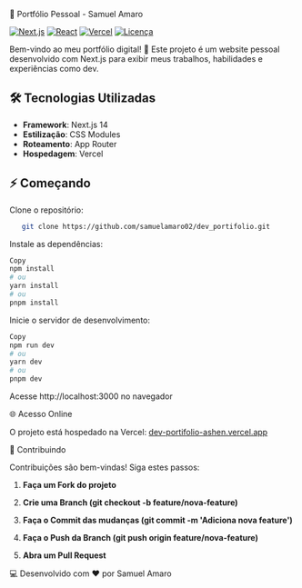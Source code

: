 🚀 Portfólio Pessoal - Samuel Amaro

[![Next.js](https://img.shields.io/badge/Next.js-14.2.3-000000?style=flat&logo=next.js)](https://nextjs.org/)
[![React](https://img.shields.io/badge/React-18.2.0-61DAFB?style=flat&logo=react)](https://react.dev/)
[![Vercel](https://img.shields.io/badge/Deploy-Vercel-000000?style=flat&logo=vercel)](https://vercel.com)
[![Licença](https://img.shields.io/badge/Licença-MIT-blue.svg)](https://opensource.org/licenses/MIT)

Bem-vindo ao meu portfólio digital! 🌟 Este projeto é um website pessoal desenvolvido com Next.js para exibir meus trabalhos, habilidades e experiências como dev.

## 🛠 Tecnologias Utilizadas

- **Framework**: Next.js 14
- **Estilização**: CSS Modules
- **Roteamento**: App Router
- **Hospedagem**: Vercel

## ⚡ Começando

Clone o repositório:
```bash
   git clone https://github.com/samuelamaro02/dev_portifolio.git
```

Instale as dependências:

```bash
Copy
npm install
# ou
yarn install
# ou
pnpm install
```

Inicie o servidor de desenvolvimento:

```bash
Copy
npm run dev
# ou
yarn dev
# ou
pnpm dev
```

Acesse http://localhost:3000 no navegador

🌐 Acesso Online

O projeto está hospedado na Vercel:
[dev-portifolio-ashen.vercel.app](https://dev-portifolio-ashen.vercel.app/)

🤝 Contribuindo

Contribuições são bem-vindas! Siga estes passos:

1. **Faça um Fork do projeto**

2. **Crie uma Branch (git checkout -b feature/nova-feature)**

3. **Faça o Commit das mudanças (git commit -m 'Adiciona nova feature')**

4. **Faça o Push da Branch (git push origin feature/nova-feature)**

5. **Abra um Pull Request**

💻 Desenvolvido com ❤️ por Samuel Amaro